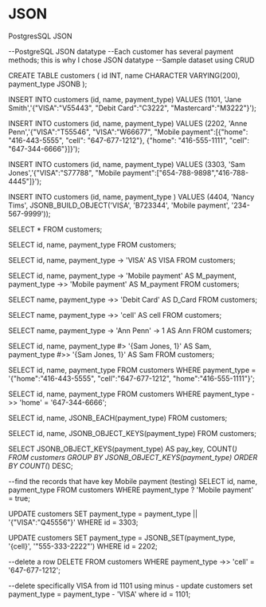# JSON
PostgresSQL JSON

--PostgreSQL JSON datatype
--Each customer has several payment methods; this is why I chose JSON  datatype
--Sample dataset using CRUD




CREATE TABLE customers (
id INT,
name CHARACTER VARYING(200),
payment_type JSONB
);



INSERT INTO customers (id, name, payment_type)
VALUES (1101, 'Jane Smith','{"VISA":"V55443", "Debit Card":"C3222",
"Mastercard":"M3222"}');



INSERT INTO customers (id, name, payment_type)
VALUES (2202, 'Anne Penn','{"VISA":"T55546", "VISA":"W66677",
"Mobile payment":[{"home": "416-443-5555", "cell": "647-677-1212"}, {"home": "416-555-1111",
"cell": "647-344-6666"}]}');



INSERT INTO customers (id, name, payment_type)
VALUES (3303, 'Sam Jones','{"VISA":"S77788", "Mobile payment":["654-788-9898","416-788-4445"]}');



INSERT INTO customers (id, name, payment_type )
VALUES (4404, 'Nancy Tims', JSONB_BUILD_OBJECT('VISA', 'B723344',
'Mobile payment', '234-567-9999'));





SELECT * 
FROM customers;


SELECT
id,
name,
payment_type 
FROM customers;


SELECT
id,
name,
payment_type -> 'VISA' AS VISA
FROM customers;


SELECT
id,
name,
payment_type -> 'Mobile payment' AS M_payment,
payment_type ->> 'Mobile payment' AS M_payment
FROM customers;


SELECT
name,
payment_type ->> 'Debit Card' AS D_Card
FROM customers;


SELECT
name,
payment_type ->> 'cell' AS cell
FROM customers;


SELECT
name,
payment_type -> 'Ann Penn' -> 1 AS Ann
FROM customers;


SELECT
id,
name,
payment_type  #> '{Sam Jones, 1}' AS Sam,
payment_type  #>> '{Sam Jones, 1}' AS Sam
FROM customers;


SELECT
id,
name,
payment_type 
FROM customers 
WHERE payment_type = '{"home":"416-443-5555", "cell":"647-677-1212",
"home":"416-555-1111"}';


SELECT
id,
name,
payment_type
FROM customers 
WHERE payment_type ->> 'home' = '647-344-6666';


SELECT
id,
name,
JSONB_EACH(payment_type)
FROM customers;


SELECT
id,
name,
JSONB_OBJECT_KEYS(payment_type)
FROM customers;


SELECT
JSONB_OBJECT_KEYS(payment_type) AS pay_key,
COUNT(*)
FROM customers 
GROUP BY JSONB_OBJECT_KEYS(payment_type)
ORDER BY COUNT(*) DESC;


--find the records that have key Mobile payment (testing)
SELECT
id,
name,
payment_type 
FROM customers 
WHERE payment_type ? 'Mobile payment' = true;


UPDATE customers 
SET payment_type = payment_type  || '{"VISA":"Q45556"}'
WHERE id = 3303;


UPDATE customers 
SET payment_type = JSONB_SET(payment_type, '{cell}', '"555-333-2222"')
WHERE id = 2202;



--delete a row
DELETE FROM customers 
WHERE payment_type ->> 'cell' = '647-677-1212';


--delete specifically VISA from id 1101 using minus -
update customers
set payment_type = payment_type - 'VISA'
where id = 1101;
